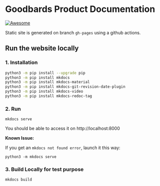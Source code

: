 # Goodbards Product Documentation

 [![Awesome](https://awesome.re/badge-flat.svg)](https://awesome.re)

Static site is generated on branch `gh-pages` using a github actions.

## Run the website locally

### 1. Installation

```bash
python3 -m pip install --upgrade pip
python3 -m pip install mkdocs       
python3 -m pip install mkdocs-material
python3 -m pip install mkdocs-git-revision-date-plugin
python3 -m pip install mkdocs-video
python3 -m pip install mkdocs-redoc-tag
```

### 2. Run

```
mkdocs serve
```

You should be able to access it on http://localhost:8000

**Known Issue:**

If you get an `mkdocs not found error`, launch it this way: 

```
python3 -m mkdocs serve
```

### 3. Build Locally for test purpose

```
mkdocs build
```
